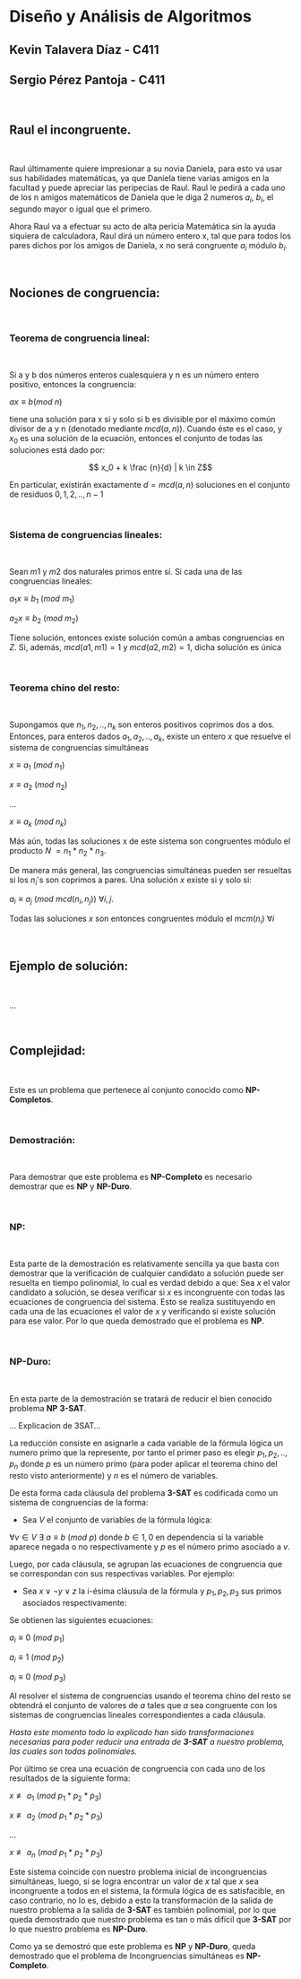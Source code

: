 # Diseño y Análisis de Algoritmos
## Kevin Talavera Díaz - C411
## Sergio Pérez Pantoja - C411

<br>

## Raul el incongruente.

<br>

Raul últimamente quiere impresionar a su novia Daniela, para esto va usar sus habilidades matemáticas, ya que Daniela tiene varias amigos en la facultad y puede apreciar las peripecias de Raul. Raul le pedirá a cada uno de los n amigos matemáticos de Daniela que le diga 2 numeros $a_i$, $b_i$, el segundo mayor o igual que el primero.

Ahora Raul va a efectuar su acto de alta pericia Matemática sin la ayuda siquiera de calculadora, Raul dirá un número entero x, tal que para todos los pares dichos por los amigos de Daniela, x no será congruente $a_i$ módulo $b_i$.

<br>

## Nociones de congruencia:

<br>

### Teorema de congruencia lineal:

<br>

Si a y b dos números enteros cualesquiera y n es un número entero positivo, entonces la congruencia: 

$ax \equiv b (mod \text{ } n)$

tiene una solución para x si y solo si b es divisible por el máximo común divisor de a y n (denotado mediante $mcd(a,n)$). Cuando éste es el caso, y $x_0$ es una solución de la ecuación, entonces el conjunto de todas las soluciones está dado por:

$$ x_0 + k \frac {n}{d} | k \in Z$$

En particular, existirán exactamente $d = mcd(a,n)$ soluciones en el conjunto de residuos $0, 1, 2, .., n-1$

<br>

### Sistema de congruencias lineales:

<br>

Sean $m1$ y $m2$ dos naturales primos entre sí. Si cada una de las congruencias lineales:

$a_1x \equiv b_1$ ($mod$ $m_1$)

$a_2x \equiv b_2$ ($mod$ $m_2$)

Tiene solución, entonces existe solución común a ambas congruencias en  $Z$. Si, además, $mcd (a1,m1) = 1$ y $mcd (a2, m2) = 1$, dicha solución es única

<br>

### Teorema chino del resto:

<br>

Supongamos que $n_1, n_2, .., n_k$ son enteros positivos coprimos dos a dos. Entonces, para enteros dados $a_1, a_2, .., a_k$, existe un entero $x$ que resuelve el sistema de congruencias simultáneas

$x \equiv a_1$ ($mod$ $n_1$)

$x \equiv a_2$ ($mod$ $n_2$)

$...$

$x \equiv a_k$ ($mod$ $n_k$)

Más aún, todas las soluciones x de este sistema son congruentes módulo el producto $N$ $= n_1 * n_2 * n_3$.

De manera más general, las congruencias simultáneas pueden ser resueltas si los $n_i$'s son coprimos a pares. Una solución $x$ existe si y solo si:

$a_i \equiv a_j$ ($mod$ $mcd(n_i, n_j)$) $\forall i, j$.

Todas las soluciones $x$ son entonces congruentes módulo el $mcm(n_i)$ $\forall i$

<br>

## Ejemplo de solución:

<br>

...

<br>

## Complejidad:

<br>

Este es un problema que pertenece al conjunto conocido como **NP-Completos**.

<br>

### Demostración:

<br>

Para demostrar que este problema es **NP-Completo** es necesario demostrar que es **NP** y **NP-Duro**.

<br>

### NP:

<br>

Esta parte de la demostración es relativamente sencilla ya que basta con demostrar que la verificación de cualquier candidato a solución puede ser resuelta en tiempo polinomial, lo cual es verdad debido a que: Sea $x$ el valor candidato a solución, se desea verificar si $x$ es incongruente con todas las ecuaciones de congruencia del sistema. Esto se realiza sustituyendo en cada una de las ecuaciones el valor de $x$ y verificando si existe solución para ese valor. Por lo que queda demostrado que el problema es **NP**.

<br>

### NP-Duro:

<br>

En esta parte de la demostración se tratará de reducir el bien conocido problema **NP** **3-SAT**.

... Explicacion de 3SAT...

La reducción consiste en asignarle a cada variable de la fórmula lógica un numero primo que la represente, por tanto el primer paso es elegir $p_1, p_2, .., p_n$ donde $p$ es un número primo (para poder aplicar el teorema chino del resto visto anteriormente) y $n$ es el número de variables.

De esta forma cada cláusula del problema **3-SAT** es codificada como un sistema de congruencias de la forma:

- Sea $V$ el conjunto de variables de la fórmula lógica:

$\forall v \in V \text{ } \exists {\text{ } a \equiv b \text{ } (mod \text{ } p)}$ donde $b \in {1, 0}$ en dependencia si la variable aparece negada o no respectivamente y $p$ es el número primo asociado a $v$.

Luego, por cada cláusula, se agrupan las ecuaciones de congruencia que se correspondan con sus respectivas variables. Por ejemplo:

- Sea $x \lor \lnot y \lor z$ la i-ésima cláusula de la fórmula y $p_1, p_2, p_3$ sus primos asociados respectivamente:

Se obtienen las siguientes ecuaciones:

$a_i \equiv 0$ ($mod$ $p_1$)

$a_i \equiv 1$ ($mod$ $p_2$)

$a_i \equiv 0$ ($mod$ $p_3$)

Al resolver el sistema de congruencias usando el teorema chino del resto se obtendrá el conjunto de valores de $a$ tales que $a$ sea congruente con los sistemas de congruencias lineales correspondientes a cada cláusula.

*Hasta este momento todo lo explicado han sido transformaciones necesarias para poder reducir una entrada de **3-SAT** a nuestro problema, las cuales son todas polinomiales.*

Por último se crea una ecuación de congruencia con cada uno de los resultados de la siguiente forma:

$x \not \equiv a_1$ ($mod$ $p_1 * p_2 * p_3$)

$x \not \equiv a_2$ ($mod$ $p_1 * p_2 * p_3$)

$...$

$x \not \equiv a_n$ ($mod$ $p_1 * p_2 * p_3$)

Este sistema coincide con nuestro problema inicial de incongruencias simultáneas, luego, si se logra encontrar un valor de $x$ tal que $x$ sea incongruente a todos en el sistema, la fórmula lógica de es satisfacible, en caso contrario, no lo es, debido a esto la transformación de la salida de nuestro problema a la salida de **3-SAT** es también polinomial, por lo que queda demostrado que nuestro problema es tan o más difícil que **3-SAT** por lo que nuestro problema es **NP-Duro**.

Como ya se demostró que este problema es **NP** y **NP-Duro**, queda demostrado que el problema de Incongruencias simultáneas es **NP-Completo**.


